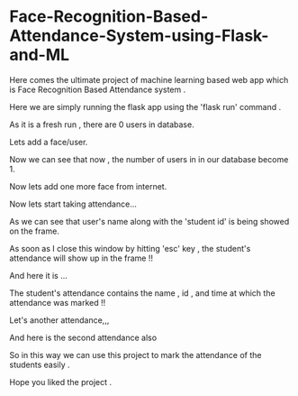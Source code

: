 # Face-Recognition-Based-Attendance-System-using-Flask-and-ML

Here comes the ultimate project of machine learning based web app which is Face Recognition Based Attendance system . 

Here we are simply running the flask app using the 'flask run' command .

As it is a fresh run , there are 0 users in database.

Lets add a face/user.

Now we can see that now , the number of users in in our database become 1.

Now lets add one more face from internet.

Now lets start taking attendance...

As we can see that user's name along with the 'student id' is being showed on the frame.

As soon as I close this window by hitting 'esc' key , the student's attendance will show up in the frame !!

And here it is ...

The student's attendance contains the name , id , and time at which the attendance was marked !!

Let's another attendance,,,

And here is the second attendance also

So in this way we can use this project to mark the attendance of the students easily .

Hope you liked the project .
